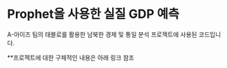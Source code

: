 # Prophet을 사용한 실질 GDP 예측

A-아이즈 팀의 태블로를 활용한 남북한 경제 및 통일 분석 프로젝트에 사용된 코드입니다.

**프로젝트에 대한 구체적인 내용은 아래 링크 참조
